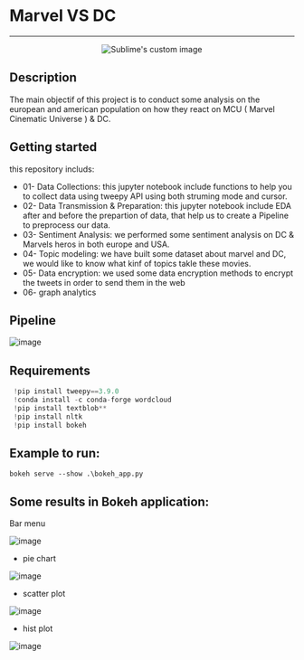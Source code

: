 # Marvel VS DC 
--------------
 

<p align="center">
  <img src=  https://user-images.githubusercontent.com/52492864/150648002-b34191a1-c001-49d9-bb41-67c4c8508153.jpg alt="Sublime's custom image"/>
</p>


Description
-----------

The main objectif of this project is to conduct some analysis on the european and american population on how they react on MCU ( Marvel Cinematic Universe ) & DC.


Getting started
-------------
this repository includs: 

- 01- Data Collections: this jupyter notebook include functions to help you to collect data using tweepy API using both struming mode and cursor.
- 02- Data Transmission & Preparation: this jupyter notebook include EDA after and before the prepartion of data, that help us to create a Pipeline to preprocess our data. 
- 03- Sentiment Analysis: we performed some sentiment analysis on DC & Marvels heros in both europe and USA.
- 04- Topic modeling: we have built some dataset about marvel and DC, we would like to know what kinf of topics takle these movies.
- 05- Data encryption: we used some data encryption methods to encrypt the tweets in order to send them in the web
- 06- graph analytics


Pipeline
-----------
![image](https://user-images.githubusercontent.com/52492864/150654022-f27b0244-5872-4fd6-a3f0-6ac62e2a1550.png)



Requirements
-----------
```python
 !pip install tweepy==3.9.0
 !conda install -c conda-forge wordcloud 
 !pip install textblob**
 !pip install nltk 
 !pip install bokeh 
```


Example to run: 
-----------
``` 
bokeh serve --show .\bokeh_app.py
```

Some results in Bokeh application:
-----------

Bar menu

![image](https://user-images.githubusercontent.com/52492864/151830784-c98ce4bb-d62d-4b8c-b04b-22f39a7aa15d.png)

- pie chart

![image](https://user-images.githubusercontent.com/52492864/151830844-f3f0413f-7ea7-4c19-82e5-0c11ad7a832a.png)

- scatter plot 

![image](https://user-images.githubusercontent.com/52492864/151830895-c6eba233-a164-46db-81e4-3983e6e9d4c2.png)


- hist plot 

![image](https://user-images.githubusercontent.com/52492864/151830923-1d71989c-26f9-4cd4-b004-0eee3b5e6ac6.png)












